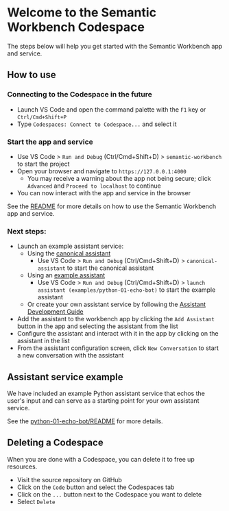 # Welcome to the Semantic Workbench Codespace

The steps below will help you get started with the Semantic Workbench app and service.

## How to use

### Connecting to the Codespace in the future

- Launch VS Code and open the command palette with the `F1` key or `Ctrl/Cmd+Shift+P`
- Type `Codespaces: Connect to Codespace...` and select it

### Start the app and service

- Use VS Code > `Run and Debug` (Ctrl/Cmd+Shift+D) > `semantic-workbench` to start the project
- Open your browser and navigate to `https://127.0.0.1:4000`
  - You may receive a warning about the app not being secure; click `Advanced` and `Proceed to localhost` to continue
- You can now interact with the app and service in the browser

See the [README](../README.md) for more details on how to use the Semantic Workbench app and service.

### Next steps:

- Launch an example assistant service:
  - Using the [canonical assistant](../semantic-workbench/v1/service/semantic-workbench-assistant/README.md)
    - Use VS Code > `Run and Debug` (Ctrl/Cmd+Shift+D) > `canonical-assistant` to start the canonical assistant
  - Using an [example assistant](../examples/)
    - Use VS Code > `Run and Debug` (Ctrl/Cmd+Shift+D) > `launch assistant (examples/python-01-echo-bot)` to start the example assistant
  - Or create your own assistant service by following the [Assistant Development Guide](../docs/ASSISTANT_DEVELOPMENT_GUIDE.md)
- Add the assistant to the workbench app by clicking the `Add Assistant` button in the app and selecting the assistant from the list
- Configure the assistant and interact with it in the app by clicking on the assistant in the list
- From the assistant configuration screen, click `New Conversation` to start a new conversation with the assistant

## Assistant service example

We have included an example Python assistant service that echos the user's input and can serve as a starting point for your own assistant service.

See the [python-01-echo-bot/README](../examples/python-01-echo-bot/README.md) for more details.

## Deleting a Codespace

When you are done with a Codespace, you can delete it to free up resources.

- Visit the source repository on GitHub
- Click on the `Code` button and select the Codespaces tab
- Click on the `...` button next to the Codespace you want to delete
- Select `Delete`
